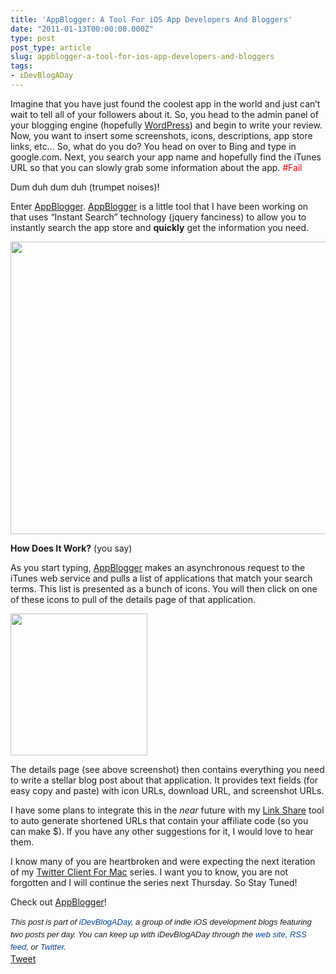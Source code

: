 ```yaml
---
title: 'AppBlogger: A Tool For iOS App Developers And Bloggers'
date: "2011-01-13T00:00:00.000Z"
type: post 
post_type: article
slug: appblogger-a-tool-for-ios-app-developers-and-bloggers
tags: 
- iDevBlogADay
---
```

Imagine that you have just found the coolest app in the world and just can&#8217;t wait to tell all of your followers about it. So, you head to the admin panel of your blogging engine (hopefully [WordPress][1]) and begin to write your review. Now, you want to insert some screenshots, icons, descriptions, app store links, etc&#8230; So, what do you do? You head on over to Bing and type in google.com. Next, you search your app name and hopefully find the iTunes URL so that you can slowly grab some information about the app. <span style="color: #ff0000;">#Fail</span>

Dum duh dum duh (trumpet noises)!

Enter <a href="http://brandontreb.com/apps/appBlogger" target="_blank">AppBlogger</a>. <a href="http://brandontreb.com/apps/appBlogger" target="_blank">AppBlogger</a> is a little tool that I have been working on that uses &#8220;Instant Search&#8221; technology (jquery fanciness) to allow you to instantly search the app store and **quickly** get the information you need.

[<img class="alignnone size-full wp-image-1383" title="Screen shot 2011-01-13 at 7.17.04 PM" src="http://brandontreb.com/wp-content/uploads/2011/01/Screen-shot-2011-01-13-at-7.17.04-PM.png" alt="" width="539" height="468" />][2]

**How Does It Work?** (you say)

As you start typing, <a href="http://brandontreb.com/apps/appBlogger/" target="_blank">AppBlogger</a> makes an asynchronous request to the iTunes web service and pulls a list of applications that match your search terms. This list is presented as a bunch of icons. You will then click on one of these icons to pull of the details page of that application.

<img class="size-full wp-image-1387 alignleft" title="Screen shot 2011-01-13 at 7.25.52 PM" src="http://brandontreb.com/wp-content/uploads/2011/01/Screen-shot-2011-01-13-at-7.25.52-PM.png" alt="" width="219" height="227" />

The details page (see above screenshot) then contains everything you need to write a stellar blog post about that application. It provides text fields (for easy copy and paste) with icon URLs, download URL, and screenshot URLs.

I have some plans to integrate this in the *near* future with my [Link Share][3] tool to auto generate shortened URLs that contain your affiliate code (so you can make $). If you have any other suggestions for it, I would love to hear them.

I know many of you are heartbroken and were expecting the next iteration of my [Twitter Client For Mac][4] series. I want you to know, you are not forgotten and I will continue the series next Thursday. So Stay Tuned!

Check out [AppBlogger][5]!

<div style="font-family: ‘Lucida Grande’;">
  <span style="font-family: ‘Lucida Grande’;"><strong><span style="font-weight: normal;"><span style="font-family: arial, verdana, tahoma, sans-serif; font-size: 13px; line-height: 20px;"><em>﻿﻿This post is part of <a style="text-decoration: none; color: #004199; padding: 0px; margin: 0px;" href="http://idevblogaday.com/">iDevBlogADay</a>, a group of indie iOS development blogs featuring two posts per day. You can keep up with iDevBlogADay through the <a style="text-decoration: none; color: #004199; padding: 0px; margin: 0px;" href="http://idevblogaday.com/">web site</a>, <a style="text-decoration: none; color: #004199; padding: 0px; margin: 0px;" href="http://feeds.feedburner.com/idevblogaday">RSS feed</a>, or <a style="text-decoration: none; color: #004199; padding: 0px; margin: 0px;" href="http://twitter.com/#search?q=%23idevblogaday">Twitter</a>.</em></span></span></strong></span>
</div>

<div style="">
  <a href="http://twitter.com/share" class="twitter-share-button" data-count="horizontal" data-text="AppBlogger: A Tool For iOS App Developers And Bloggers" data-url="http://brandontreb.com/appblogger-a-tool-for-ios-app-developers-and-bloggers"  data-via="brandontreb" data-related="brandontreb:">Tweet</a>
</div>

 [1]: http://wpwithlove.com
 [2]: http://brandontreb.com/apps/appBlogger/
 [3]: http://brandontreb.com/apps/linkshare
 [4]: http://brandontreb.com/creating-a-twitter-client-for-osx-part-1/
 [5]: http://brandontreb.com/apps/appBlogger
